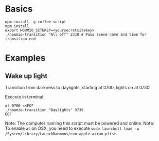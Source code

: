 # Basics

    npm install -g coffee-script
    npm install
    export HOUMIO_SITEKEY=<yoursecretsitekey>
    ./houmio-transition "All off" 2330 # Pass scene name and time for transition end

# Examples

## Wake up light

Transition from darkness to daylights, starting at 0700, lights on at 0730.

Execute in terminal:

    at 0700 <<EOF
    ./houmio-transition "Daylights" 0730
    EOF

Note: The computer running this script must be powered and online.
Note: To enable `at` on OSX, you need to execute `sudo launchctl load -w /System/Library/LaunchDaemons/com.apple.atrun.plist`.
